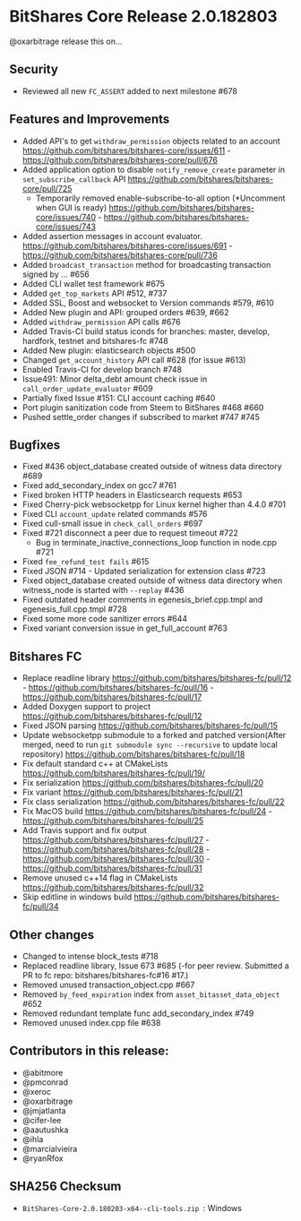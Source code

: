 # BitShares Core Release 2.0.182803

@oxarbitrage release this on...

## Security
* Reviewed all new `FC_ASSERT` added to next milestone #678

## Features and Improvements
* Added API's to get `withdraw_permission` objects related to an account https://github.com/bitshares/bitshares-core/issues/611 - https://github.com/bitshares/bitshares-core/pull/676
* Added application option to disable `notify_remove_create` parameter in `set_subscribe_callback` API https://github.com/bitshares/bitshares-core/pull/725
  - Temporarily removed enable-subscribe-to-all option (*Uncomment when GUI is ready) https://github.com/bitshares/bitshares-core/issues/740 - https://github.com/bitshares/bitshares-core/issues/743
* Added assertion messages in account evaluator. https://github.com/bitshares/bitshares-core/issues/691 - https://github.com/bitshares/bitshares-core/pull/736
* Added `broadcast_transaction` method for broadcasting transaction signed by … #656
* Added CLI wallet test framework #675
* Added `get_top_markets` API #512, #737
* Added SSL, Boost and websocket to Version commands #579, #610
* Added New plugin and API: grouped orders #639, #662
* Added `withdraw_permission` API calls #676
* Added Travis-CI build status iconds for branches: master, develop, hardfork, testnet and bitshares-fc #748
* Added New plugin: elasticsearch objects #500
* Changed `get_account_history` API call #628 (for issue #613)
* Enabled Travis-CI for develop branch #748
* Issue491: Minor delta_debt amount check issue in `call_order_update_evaluator` #609
* Partially fixed Issue #151: CLI account caching #640
* Port plugin sanitization code from Steem to BitShares #468 #660
* Pushed settle_order changes if subscribed to market #747 #745

## Bugfixes
* Fixed #436 object_database created outside of witness data directory #689
* Fixed add_secondary_index on gcc7 #761
* Fixed broken HTTP headers in Elasticsearch requests #653
* Fixed Cherry-pick websocketpp for Linux kernel higher than 4.4.0 #701
* Fixed CLI `account_update` related commands #576
* Fixed cull-small issue in `check_call_orders` #697
* Fixed #721 disconnect a peer due to request timeout #722
  - Bug in terminate_inactive_connections_loop function in node.cpp #721
* Fixed `fee_refund_test fails` #615
* Fixed JSON #714 - Updated serialization for extension class #723
* Fixed object_database created outside of witness data directory when witness_node is started with `--replay` #436
* Fixed outdated header comments in egenesis_brief.cpp.tmpl and egenesis_full.cpp.tmpl #728
* Fixed some more code sanitizer errors #644
* Fixed variant conversion issue in get_full_account #763

## Bitshares FC

* Replace readline library https://github.com/bitshares/bitshares-fc/pull/12 - https://github.com/bitshares/bitshares-fc/pull/16 - https://github.com/bitshares/bitshares-fc/pull/17
* Added Doxygen support to project https://github.com/bitshares/bitshares-fc/pull/12
* Fixed JSON parsing https://github.com/bitshares/bitshares-fc/pull/15
* Update websocketpp submodule to a forked and patched version(After merged, need to run `git submodule sync --recursive` to update local repository) https://github.com/bitshares/bitshares-fc/pull/18 
* Fix default standard c++ at CMakeLists https://github.com/bitshares/bitshares-fc/pull/19/ 
* Fix serialization https://github.com/bitshares/bitshares-fc/pull/20
* Fix variant https://github.com/bitshares/bitshares-fc/pull/21
* Fix class serialization https://github.com/bitshares/bitshares-fc/pull/22
* Fix MacOS build https://github.com/bitshares/bitshares-fc/pull/24 - https://github.com/bitshares/bitshares-fc/pull/25
* Add Travis support and fix output https://github.com/bitshares/bitshares-fc/pull/27 - https://github.com/bitshares/bitshares-fc/pull/28 - https://github.com/bitshares/bitshares-fc/pull/30 - https://github.com/bitshares/bitshares-fc/pull/31
* Remove unused c++14 flag in CMakeLists https://github.com/bitshares/bitshares-fc/pull/32
* Skip editline in windows build https://github.com/bitshares/bitshares-fc/pull/34


## Other changes
* Changed to intense block_tests #718
* Replaced readline library, Issue 673 #685 (-for peer review. Submitted a PR to fc repo: bitshares/bitshares-fc#16 #17.)
* Removed unused transaction_object.cpp #667
* Removed `by_feed_expiration` index from `asset_bitasset_data_object` #652
* Removed redundant template func add_secondary_index #749
* Removed unused index.cpp file #638


## Contributors in this release:
* @abitmore
* @pmconrad
* @xeroc
* @oxarbitrage
* @jmjatlanta 
* @cifer-lee
* @aautushka 
* @ihla
* @marcialvieira
* @ryanRfox

## SHA256 Checksum
* `BitShares-Core-2.0.180203-x64--cli-tools.zip `: Windows 


